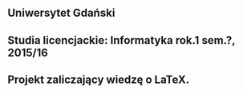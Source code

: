 ## Uniwersytet Gdański
## Studia licencjackie: Informatyka rok.1 sem.?, 2015/16
## Projekt zaliczający wiedzę o LaTeX.
